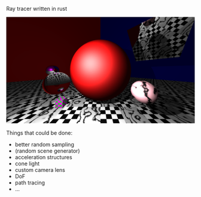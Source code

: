 Ray tracer written in rust

![](https://github.com/ekarpp/rust_tracer/blob/master/render.png?raw=true)

Things that could be done:
- better random sampling
- (random scene generator)
- acceleration structures
- cone light
- custom camera lens
- DoF
- path tracing
- ...

